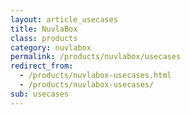 ```yaml
---
layout: article_usecases
title: NuvlaBox
class: products
category: nuvlabox
permalink: /products/nuvlabox/usecases
redirect_from:
  - /products/nuvlabox-usecases.html
  - /products/nuvlabox-usecases/
sub: usecases
---
```

